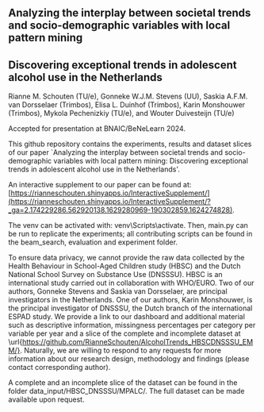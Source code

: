 ## Analyzing the interplay between societal trends and socio-demographic variables with local pattern mining
## Discovering exceptional trends in adolescent alcohol use in the Netherlands

Rianne M. Schouten (TU/e), Gonneke W.J.M. Stevens (UU), Saskia A.F.M. van Dorsselaer (Trimbos), Elisa L. Duinhof (Trimbos), Karin Monshouwer (Trimbos), Mykola Pechenizkiy (TU/e), and Wouter Duivesteijn (TU/e)

Accepted for presentation at BNAIC/BeNeLearn 2024.

This github repository contains the experiments, results and dataset slices of our paper `Analyzing the interplay between societal trends and socio-demographic variables with local pattern mining: Discovering exceptional trends in adolescent alcohol use in the Netherlands'. 

An interactive supplement to our paper can be found at: [https://rianneschouten.shinyapps.io/InteractiveSupplement/](https://rianneschouten.shinyapps.io/InteractiveSupplement/?_ga=2.174229286.562920138.1629280969-190302859.1624274828).

The venv can be activated with: venv\Scripts\activate. 
Then, main.py can be run to replicate the experiments; all contributing scripts can be found in the beam_search, evaluation and experiment folder.

To ensure data privacy, we cannot provide the raw data collected by the Health Behaviour in School-Aged Children study (HBSC) and the Dutch National School Survey on Substance Use (DNSSSU). HBSC is an international study carried out in collaboration with WHO/EURO. Two of our authors, Gonneke Stevens and Saskia van Dorsselaer, are principal investigators in the Netherlands. One of our authors, Karin Monshouwer, is the principal investigator of DNSSSU, the Dutch branch of the international ESPAD study. We provide a link to our dashboard and additional material such as descriptive information, missingness percentages per category per variable per year and a slice of the complete and incomplete dataset at \url{https://github.com/RianneSchouten/AlcoholTrends_HBSCDNSSSU_EMM/}. Naturally, we are willing to respond to any requests for more information about our research design, methodology and findings (please contact corresponding author).

A complete and an incomplete slice of the dataset can be found in the folder data_input/HBSC_DNSSSU/MPALC/. The full dataset can be made available upon request. 

